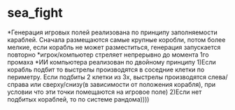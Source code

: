 # sea_fight

*Генерация игровых полей реализована по принципу заполняемости караблей. Сначала размещаются самые крупные коробли, потом более мелкие, если корабль не может разместиться, генерация запускается повторно
*игрок/компьютер стреляет непрерывно до момента 1го промаха
*ИИ компьютера реализован по двойному принципу
1)Если корабль подбит то выстрелы производятся в соседние клетки по периметру. Если подбиты 2 клетки из 3х, выстрелы производятся слева/справа или сверху/снизу(в зависимости от положения корабля), при условии что эти точки помещаются на игровое поле)
2)Если нет подбитых кораблей, то по системе рандома))))

